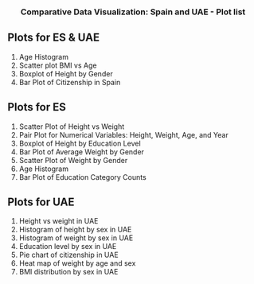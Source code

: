 
<h3 style="text-align:center;">Comparative Data Visualization: Spain and UAE - Plot list</h3>

 ## Plots for ES & UAE
 1.  Age Histogram
 2.  Scatter plot BMI vs Age
 3.  Boxplot of Height by Gender
 4.  Bar Plot of Citizenship in Spain 

 ## Plots for ES
 1.  Scatter Plot of Height vs Weight
 2.  Pair Plot for Numerical Variables: Height, Weight, Age, and Year
 3.  Boxplot of Height by Education Level
 4.  Bar Plot of Average Weight by Gender
 5.  Scatter Plot of Weight by Gender
 6.  Age Histogram
 7.  Bar Plot of Education Category Counts

 ## Plots for UAE 
 1.  Height vs weight in UAE
 2.  Histogram of height by sex in UAE 
 3.  Histogram of weight by sex in UAE 
 4.  Education level by sex in UAE 
 5.  Pie chart of citizenship in UAE 
 6.  Heat map of weight by age and sex
 7.  BMI distribution by sex in UAE 